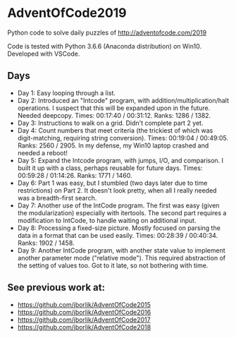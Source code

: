 # AdventOfCode2019

Python code to solve daily puzzles of http://adventofcode.com/2019

Code is tested with Python 3.6.6 (Anaconda distribution) on Win10. Developed with VSCode.

## Days

* Day 1:  Easy looping through a list.
* Day 2:  Introduced an "Intcode" program, with addition/multiplication/halt operations.  I suspect that this will be expanded upon in the future.  Needed deepcopy.  Times:  00:17:40 / 00:31:12.  Ranks:  1286 / 1382.
* Day 3:  Instructions to walk on a grid.  Didn't complete part 2 yet.
* Day 4:  Count numbers that meet criteria (the trickiest of which was digit-matching, requiring string conversion).  Times:  00:19:04 / 00:49:05.  Ranks:  2560 / 2905.  In my defense, my Win10 laptop crashed and needed a reboot!
* Day 5:  Expand the Intcode program, with jumps, I/O, and comparison.  I built it up with a class, perhaps reusable for future days.  Times:  00:59:28 / 01:14:26.  Ranks:  1771 / 1460.
* Day 6:  Part 1 was easy, but I stumbled (two days later due to time restrictions) on Part 2.  It doesn't look pretty, when all I really needed was a breadth-first search.
* Day 7:  Another use of the IntCode program.  The first was easy (given the modularization) especially with itertools.  The second part requires a modification to IntCode, to handle waiting on additional input.
* Day 8:  Processing a fixed-size picture.  Mostly focused on parsing the data in a format that can be used easily.  Times:  00:28:39 / 00:40:34.  Ranks: 1902 / 1458.
* Day 9:  Another IntCode program, with another state value to implement another parameter mode ("relative mode").  This required abstraction of the setting of values too.  Got to it late, so not bothering with time.


## See previous work at:
* https://github.com/jborlik/AdventOfCode2015
* https://github.com/jborlik/AdventOfCode2016
* https://github.com/jborlik/AdventOfCode2017
* https://github.com/jborlik/AdventOfCode2018
